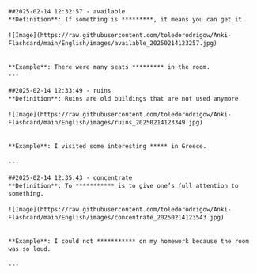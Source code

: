 
    ##2025-02-14 12:32:57 - available
    **Definition**: If something is *********, it means you can get it.
    
    ![Image](https://raw.githubusercontent.com/toledorodrigow/Anki-Flashcard/main/English/images/available_20250214123257.jpg)


    **Example**: There were many seats ********* in the room.
    ---
    
    ##2025-02-14 12:33:49 - ruins
    **Definition**: Ruins are old buildings that are not used anymore.
    
    ![Image](https://raw.githubusercontent.com/toledorodrigow/Anki-Flashcard/main/English/images/ruins_20250214123349.jpg)


    **Example**: I visited some interesting ***** in Greece.
    
    ---
    
    ##2025-02-14 12:35:43 - concentrate
    **Definition**: To *********** is to give one’s full attention to something.
    
    ![Image](https://raw.githubusercontent.com/toledorodrigow/Anki-Flashcard/main/English/images/concentrate_20250214123543.jpg)


    **Example**: I could not *********** on my homework because the room was so loud.
    
    ---
    